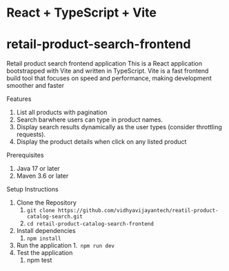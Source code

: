 # React + TypeScript + Vite

# retail-product-search-frontend
Retail product search frontend application
This is a React application bootstrapped with Vite and written in TypeScript. Vite is a fast frontend build tool that focuses on speed and performance, making development smoother and faster

Features
1. List all products with pagination
2. Search barwhere users can type in product names.
3. Display search results dynamically as the user types (consider throttling requests).
4. Display the product details when click on any listed product

Prerequisites
1. Java 17 or later
2. Maven 3.6 or later

Setup Instructions

1. Clone the Repository 
    1. `git clone https://github.com/vidhyavijayantech/reatil-product-catalog-search.git`
    2. `cd retail-product-catalog-search-frontend`
2. Install dependencies
    1. `npm install`
3. Run the application
    1.` npm run dev`
4. Test the application
    1. npm test